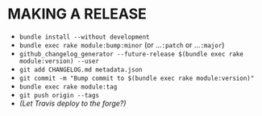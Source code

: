 # MAKING A RELEASE

* `bundle install --without development`
* `bundle exec rake module:bump:minor` (or ...`:patch` or ...`:major`)
* `github_changelog_generator --future-release $(bundle exec rake module:version) --user` _<GitHub-username>_
* `git add CHANGELOG.md metadata.json`
* `git commit -m "Bump commit to $(bundle exec rake module:version)"`
* `bundle exec rake module:tag`
* `git push origin --tags`
* _(Let Travis deploy to the forge?)_
